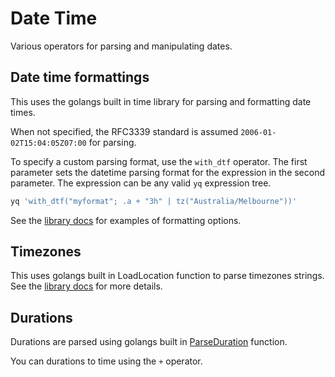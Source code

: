 # Date Time

Various operators for parsing and manipulating dates. 

## Date time formattings
This uses the golangs built in time library for parsing and formatting date times.

When not specified, the RFC3339 standard is assumed `2006-01-02T15:04:05Z07:00` for parsing.

To specify a custom parsing format, use the `with_dtf` operator. The first parameter sets the datetime parsing format for the expression in the second parameter. The expression can be any valid `yq` expression tree.

```bash
yq 'with_dtf("myformat"; .a + "3h" | tz("Australia/Melbourne"))'
```

See the [library docs](https://pkg.go.dev/time#pkg-constants) for examples of formatting options.


## Timezones
This uses golangs built in LoadLocation function to parse timezones strings. See the [library docs](https://pkg.go.dev/time#LoadLocation) for more details.


## Durations
Durations are parsed using golangs built in [ParseDuration](https://pkg.go.dev/time#ParseDuration) function.

You can durations to time using the `+` operator.
